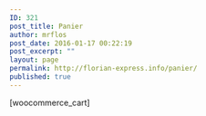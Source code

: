 ```yaml
---
ID: 321
post_title: Panier
author: mrflos
post_date: 2016-01-17 00:22:19
post_excerpt: ""
layout: page
permalink: http://florian-express.info/panier/
published: true
---
```

[woocommerce_cart]